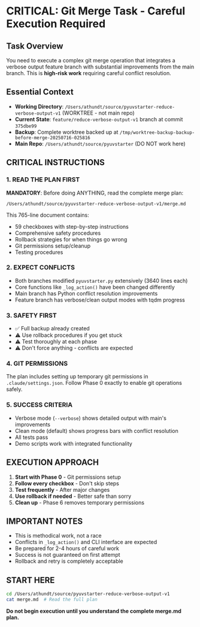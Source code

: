 # CRITICAL: Git Merge Task - Careful Execution Required

## Task Overview
You need to execute a complex git merge operation that integrates a verbose output feature branch with substantial improvements from the main branch. This is **high-risk work** requiring careful conflict resolution.

## Essential Context
- **Working Directory**: `/Users/athundt/source/pyuvstarter-reduce-verbose-output-v1` (WORKTREE - not main repo)
- **Current State**: `feature/reduce-verbose-output-v1` branch at commit `375dbe99`
- **Backup**: Complete worktree backed up at `/tmp/worktree-backup-backup-before-merge-20250716-025816`
- **Main Repo**: `/Users/athundt/source/pyuvstarter` (DO NOT work here)

## CRITICAL INSTRUCTIONS

### 1. READ THE PLAN FIRST
**MANDATORY**: Before doing ANYTHING, read the complete merge plan:
```
/Users/athundt/source/pyuvstarter-reduce-verbose-output-v1/merge.md
```

This 765-line document contains:
- 59 checkboxes with step-by-step instructions
- Comprehensive safety procedures
- Rollback strategies for when things go wrong
- Git permissions setup/cleanup
- Testing procedures

### 2. EXPECT CONFLICTS
- Both branches modified `pyuvstarter.py` extensively (3640 lines each)
- Core functions like `_log_action()` have been changed differently
- Main branch has Python conflict resolution improvements
- Feature branch has verbose/clean output modes with tqdm progress

### 3. SAFETY FIRST
- ✅ Full backup already created
- ⚠️ Use rollback procedures if you get stuck
- ⚠️ Test thoroughly at each phase
- ⚠️ Don't force anything - conflicts are expected

### 4. GIT PERMISSIONS
The plan includes setting up temporary git permissions in `.claude/settings.json`. Follow Phase 0 exactly to enable git operations safely.

### 5. SUCCESS CRITERIA
- Verbose mode (`--verbose`) shows detailed output with main's improvements
- Clean mode (default) shows progress bars with conflict resolution
- All tests pass
- Demo scripts work with integrated functionality

## EXECUTION APPROACH
1. **Start with Phase 0** - Git permissions setup
2. **Follow every checkbox** - Don't skip steps
3. **Test frequently** - After major changes
4. **Use rollback if needed** - Better safe than sorry
5. **Clean up** - Phase 6 removes temporary permissions

## IMPORTANT NOTES
- This is methodical work, not a race
- Conflicts in `_log_action()` and CLI interface are expected
- Be prepared for 2-4 hours of careful work
- Success is not guaranteed on first attempt
- Rollback and retry is completely acceptable

## START HERE
```bash
cd /Users/athundt/source/pyuvstarter-reduce-verbose-output-v1
cat merge.md  # Read the full plan
```

**Do not begin execution until you understand the complete merge.md plan.**
